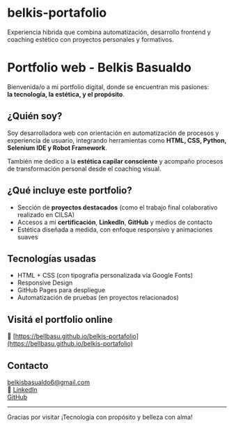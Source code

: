# belkis-portafolio
Experiencia hibrida que combina automatización, desarrollo frontend y coaching estético con proyectos personales y formativos.
#  Portfolio web - Belkis Basualdo

Bienvenida/o a mi portfolio digital, donde se encuentran mis pasiones:  
**la tecnología, la estética, y el propósito**.

##  ¿Quién soy?

Soy desarrolladora web con orientación en automatización de procesos y experiencia de usuario, integrando herramientas como **HTML, CSS, Python, Selenium IDE y Robot Framework**.

También me dedico a la **estética capilar consciente** y acompaño procesos de transformación personal desde el coaching visual.

##  ¿Qué incluye este portfolio?

- Sección de **proyectos destacados** (como el trabajo final colaborativo realizado en CILSA)
- Accesos a mi **certificación**, **LinkedIn**, **GitHub** y medios de contacto
- Estética diseñada a medida, con enfoque responsivo y animaciones suaves

##  Tecnologías usadas

- HTML + CSS (con tipografía personalizada vía Google Fonts)
- Responsive Design
- GitHub Pages para despliegue
- Automatización de pruebas (en proyectos relacionados)

##  Visitá el portfolio online

🔗 [https://bellbasu.github.io/belkis-portafolio](https://bellbasu.github.io/belkis-portafolio)

##  Contacto

 belkisbasualdo6@gmail.com  
🔗 [LinkedIn](https://www.linkedin.com/in/tu-usuario)  
 [GitHub](https://github.com/bellbasu)

---

Gracias por visitar ¡Tecnología con propósito y belleza con alma!
